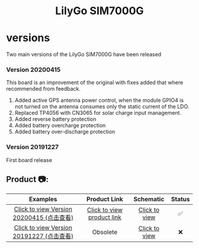 <h1 align = "center">LilyGo SIM7000G</h1>

# versions
Two main versions of the LilyGo SIM7000G have been released
### Version 20200415

   This board is an improvement of the original with fixes added that where recommended from feedback.
1. Added active GPS antenna power control, when the module GPIO4 is not turned on the antenna consumes only the static current of the LDO.
2. Replaced TP4056 with CN3065 for solar charge input management.
3. Added reverse battery protection
4. Added battery overcharge protection
5. Added battery over-discharge protection

 ### Version 20191227
 
   First board release
   
<h2 align = "left">Product 📷:</h2>

|                                    Examples                                     |                                  Product  Link                                  |                     Schematic                      | Status |
| :-----------------------------------------------------------------------------: | :-----------------------------------------------------------------------------: | :------------------------------------------------: | :----: |
| [Click to view Version 20200415 (点击查看)](./Historical/SIM7000G_20200415/README.MD) | [Click to view product link](https://pt.aliexpress.com/item/4000542688096.html) | [Click to view](./schematic/SIM7000G_20200415.pdf) |   ✅    |
| [Click to view Version 20191227 (点击查看)](./Historical/SIM7000G_20191227/README.MD) |                                    Obsolete                                     | [Click to view](./schematic/SIM7000G_20191227.pdf) |   ❌    |


